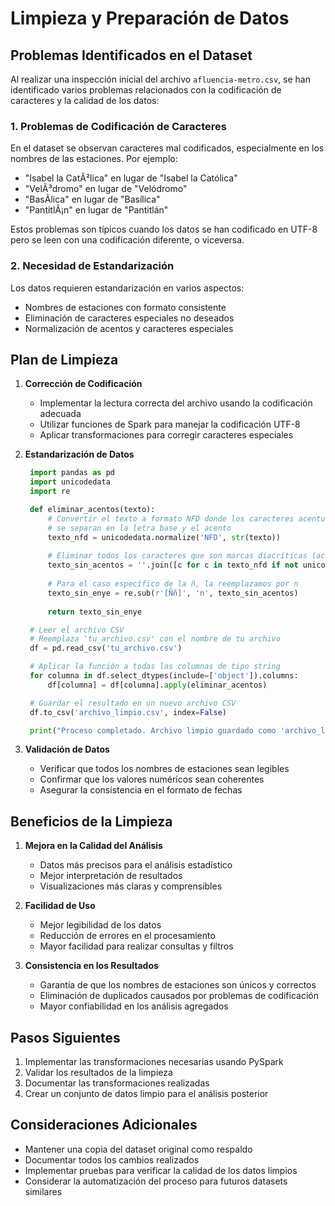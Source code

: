 # Limpieza y Preparación de Datos

## Problemas Identificados en el Dataset

Al realizar una inspección inicial del archivo `afluencia-metro.csv`, se han identificado varios problemas relacionados con la codificación de caracteres y la calidad de los datos:

### 1. Problemas de Codificación de Caracteres

En el dataset se observan caracteres mal codificados, especialmente en los nombres de las estaciones. Por ejemplo:
- "Isabel la CatÃ²lica" en lugar de "Isabel la Católica"
- "VelÃ³dromo" en lugar de "Velódromo"
- "BasÃ­lica" en lugar de "Basílica"
- "PantitlÃ¡n" en lugar de "Pantitlán"

Estos problemas son típicos cuando los datos se han codificado en UTF-8 pero se leen con una codificación diferente, o viceversa.

### 2. Necesidad de Estandarización

Los datos requieren estandarización en varios aspectos:
- Nombres de estaciones con formato consistente
- Eliminación de caracteres especiales no deseados
- Normalización de acentos y caracteres especiales

## Plan de Limpieza

1. **Corrección de Codificación**
   - Implementar la lectura correcta del archivo usando la codificación adecuada
   - Utilizar funciones de Spark para manejar la codificación UTF-8
   - Aplicar transformaciones para corregir caracteres especiales

2. **Estandarización de Datos**
   ```python
    import pandas as pd
    import unicodedata
    import re

    def eliminar_acentos(texto):
        # Convertir el texto a formato NFD donde los caracteres acentuados
        # se separan en la letra base y el acento
        texto_nfd = unicodedata.normalize('NFD', str(texto))
        
        # Eliminar todos los caracteres que son marcas diacríticas (acentos)
        texto_sin_acentos = ''.join([c for c in texto_nfd if not unicodedata.combining(c)])
        
        # Para el caso específico de la ñ, la reemplazamos por n
        texto_sin_enye = re.sub(r'[Ññ]', 'n', texto_sin_acentos)
        
        return texto_sin_enye

    # Leer el archivo CSV
    # Reemplaza 'tu_archivo.csv' con el nombre de tu archivo
    df = pd.read_csv('tu_archivo.csv')

    # Aplicar la función a todas las columnas de tipo string
    for columna in df.select_dtypes(include=['object']).columns:
        df[columna] = df[columna].apply(eliminar_acentos)

    # Guardar el resultado en un nuevo archivo CSV
    df.to_csv('archivo_limpio.csv', index=False)

    print("Proceso completado. Archivo limpio guardado como 'archivo_limpio.csv'")
   ```

3. **Validación de Datos**
   - Verificar que todos los nombres de estaciones sean legibles
   - Confirmar que los valores numéricos sean coherentes
   - Asegurar la consistencia en el formato de fechas

## Beneficios de la Limpieza

1. **Mejora en la Calidad del Análisis**
   - Datos más precisos para el análisis estadístico
   - Mejor interpretación de resultados
   - Visualizaciones más claras y comprensibles

2. **Facilidad de Uso**
   - Mejor legibilidad de los datos
   - Reducción de errores en el procesamiento
   - Mayor facilidad para realizar consultas y filtros

3. **Consistencia en los Resultados**
   - Garantía de que los nombres de estaciones son únicos y correctos
   - Eliminación de duplicados causados por problemas de codificación
   - Mayor confiabilidad en los análisis agregados

## Pasos Siguientes

1. Implementar las transformaciones necesarias usando PySpark
2. Validar los resultados de la limpieza
3. Documentar las transformaciones realizadas
4. Crear un conjunto de datos limpio para el análisis posterior

## Consideraciones Adicionales

- Mantener una copia del dataset original como respaldo
- Documentar todos los cambios realizados
- Implementar pruebas para verificar la calidad de los datos limpios
- Considerar la automatización del proceso para futuros datasets similares
